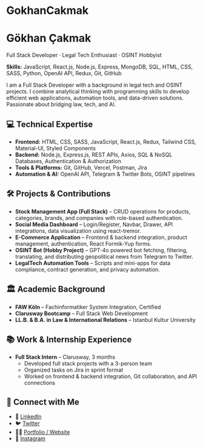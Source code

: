 # GokhanCakmak
# Gökhan Çakmak
Full Stack Developer · Legal Tech Enthusiast · OSINT Hobbyist

**Skills:** JavaScript, React.js, Node.js, Express, MongoDB, SQL, HTML, CSS, SASS, Python, OpenAI API, Redux, Git, GitHub

I am a Full Stack Developer with a background in legal tech and OSINT projects. I combine analytical thinking with programming skills to develop efficient web applications, automation tools, and data-driven solutions. Passionate about bridging law, tech, and AI.

## 💻 Technical Expertise
- **Frontend:** HTML, CSS, SASS, JavaScript, React.js, Redux, Tailwind CSS, Material-UI, Styled Components
- **Backend:** Node.js, Express.js, REST APIs, Axios, SQL & NoSQL Databases, Authentication & Authorization
- **Tools & Platforms:** Git, GitHub, Vercel, Postman, Jira
- **Automation & AI:** OpenAI API, Telegram & Twitter Bots, OSINT pipelines

## 🛠 Projects & Contributions
- **Stock Management App (Full Stack)** – CRUD operations for products, categories, brands, and companies with role-based authentication.
- **Social Media Dashboard** – Login/Register, Navbar, Drawer, API integrations, data visualization using react-tremor.
- **E-Commerce Application** – Frontend & backend integration, product management, authentication, React Formik-Yup forms.
- **OSINT Bot (Hobby Project)** – GPT-4o powered bot fetching, filtering, translating, and distributing geopolitical news from Telegram to Twitter.
- **LegalTech Automation Tools** – Scripts and mini-apps for data compliance, contract generation, and privacy automation.

## 🏛 Academic Background
- **FAW Köln** – Fachinformatiker System Integration, Certified
- **Clarusway Bootcamp** – Full Stack Web Development
- **LL.B. & B.A. in Law & International Relations** – Istanbul Kultur University

## 📚 Work & Internship Experience
- **Full Stack Intern** – Clarusway, 3 months  
  - Developed full stack projects with a 3-person team  
  - Organized tasks on Jira in sprint format  
  - Worked on frontend & backend integration, Git collaboration, and API connections

## 🔗 Connect with Me
- 💼 [LinkedIn](#)
- 🐦 [Twitter](#)
- 🧑‍💻 [Portfolio / Website](#)
- 📸 [Instagram](#)
